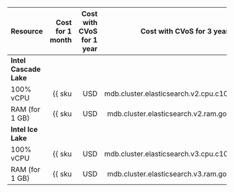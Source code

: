 | Resource | Cost for 1 month | Cost with CVoS for 1 year | Cost with CVoS for 3 years |
|------------------|-----------------------------------------------------------------:|---------------------------------------------------------------------------------:|---------------------------------------------------------------------------------:|
| **Intel Cascade Lake** |
| 100% vCPU | {{ sku|USD|mdb.cluster.elasticsearch.v2.cpu.c100|month|string }} | {{ sku|USD|v1.commitment.y1.mdb.elasticsearch.cpu.c100.v2|month|string }} (-29%) | {{ sku|USD|v1.commitment.y3.mdb.elasticsearch.cpu.c100.v2|month|string }} (-45%) |
| RAM (for 1 GB) | {{ sku|USD|mdb.cluster.elasticsearch.v2.ram.gold|month|string }} | {{ sku|USD|v1.commitment.y1.mdb.elasticsearch.ram.v2.gold|month|string }} (-6%) | {{ sku|USD|v1.commitment.y3.mdb.elasticsearch.ram.v2.gold|month|string }} (-9%) |
| **Intel Ice Lake** |
| 100% vCPU | {{ sku|USD|mdb.cluster.elasticsearch.v3.cpu.c100|month|string }} | {{ sku|USD|v1.commitment.y1.mdb.elasticsearch.cpu.c100.v3|month|string }} (-29%) | {{ sku|USD|v1.commitment.y3.mdb.elasticsearch.cpu.c100.v3|month|string }} (-45%) |
| RAM (for 1 GB) | {{ sku|USD|mdb.cluster.elasticsearch.v3.ram.gold|month|string }} | {{ sku|USD|v1.commitment.y1.mdb.elasticsearch.ram.v3.gold|month|string }} (-6%) | {{ sku|USD|v1.commitment.y3.mdb.elasticsearch.ram.v3.gold|month|string }} (-9%) |